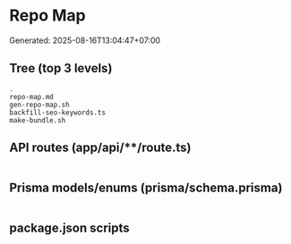 # Repo Map

Generated: 2025-08-16T13:04:47+07:00

## Tree (top 3 levels)
```
.
repo-map.md
gen-repo-map.sh
backfill-seo-keywords.ts
make-bundle.sh
```

## API routes (app/api/**/route.ts)
```
```

## Prisma models/enums (prisma/schema.prisma)
```
```

## package.json scripts
```
```


